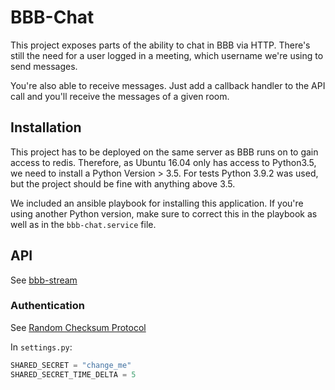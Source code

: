 # BBB-Chat

This project exposes parts of the ability to chat in BBB via HTTP. 
There's still the need for a user logged in a meeting, which username we're using to send messages.

You're also able to receive messages. Just add a callback handler to the API call and you'll receive the messages of a 
given room.

## Installation
This project has to be deployed on the same server as BBB runs on to gain access to redis.
Therefore, as Ubuntu 16.04 only has access to Python3.5, we need to install a Python Version > 3.5. 
For tests Python 3.9.2 was used, but the project should be fine with anything above 3.5. 

We included an ansible playbook for installing this application. If you're using another Python version,
make sure to correct this in the playbook as well as in the `bbb-chat.service` file. 


## API

See [bbb-stream](https://github.com/myOmikron/bbb-stream/blob/master/chat_bridges.md)

### Authentication

See [Random Checksum Protocol](https://github.com/myOmikron/rcp)

In `settings.py`:
```python
SHARED_SECRET = "change_me"
SHARED_SECRET_TIME_DELTA = 5
```

